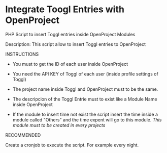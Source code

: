 # Integrate Toogl Entries with OpenProject
PHP Script to insert Toggl entries inside OpenProject Modules

Description:
This script allow to insert Toggl entries to OpenProject

INSTRUCTIONS

- You must to get the ID of each user inside OpenProject
- You need the API KEY of Toggl of each user (inside profile settings of Toggl)


- The project name inside Toggl and OpenProject must to be the same.
- The descripcion of the Toggl Entrie must to exist like a Module Name inside OpenProject
- If the module to insert time not exist the script insert the time inside a module called "Others" and the time expent will go to this module. *This module must to be created in every projects*


RECOMMENDED

Create a cronjob to execute the script. For example every night.
